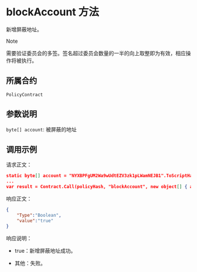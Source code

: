 # blockAccount 方法

新增屏蔽地址。

> [!Note]
>
> 需要验证委员会的多签。签名超过委员会数量的一半的向上取整即为有效，相应操作将被执行。

## 所属合约

	PolicyContract

## 参数说明

`byte[] account`: 被屏蔽的地址

## 调用示例

请求正文：

```json
static byte[] account = "NYXBPFgUM2Wa9wUdtEZV3zk1pLWamNEJB1".ToScriptHash();
...
var result = Contract.Call(policyHash, "blockAccount", new object[] { account });
```

响应正文：

```json
{
	"Type":"Boolean",
	"value":"true"
}
```

响应说明：

- true：新增屏蔽地址成功。

- 其他：失败。
